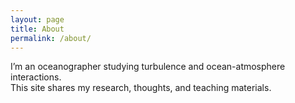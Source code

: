 ```yaml
---
layout: page
title: About
permalink: /about/
---
```


I’m an oceanographer studying turbulence and ocean-atmosphere interactions.  
This site shares my research, thoughts, and teaching materials.
